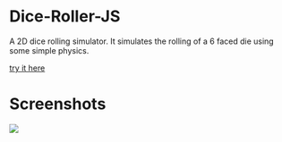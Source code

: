 # Dice-Roller-JS
A 2D dice rolling simulator. It simulates the rolling of a 6 faced die using some simple physics.

[try it here](https://ayayaq.github.io/Dice-Roller-JS/)

# Screenshots
<img src="https://i.imgur.com/o68pSF9.png"/>
